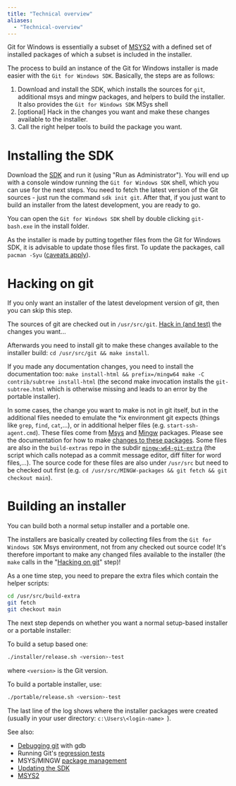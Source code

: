 ```yaml
---
title: "Technical overview"
aliases:
  - "Technical-overview"
---
```

Git for Windows is essentially a subset of [MSYS2](https://msys2.github.io/) with a defined set of installed packages of which a subset is included in the installer.

The process to build an instance of the Git for Windows installer is made easier with the `Git for Windows SDK`. Basically, the steps are as follows:

1. Download and install the SDK, which installs the sources for `git`, additional msys and mingw packages, and helpers to build the installer. It also provides the `Git for Windows SDK` MSys shell
2. [optional] Hack in the changes you want and make these changes available to the installer.
3. Call the right helper tools to build the package you want.

# Installing the SDK

Download the [SDK](https://gitforwindows.org/#download-sdk) and run it (using "Run as Administrator"). You will end up with a console window running the `Git for Windows SDK` shell, which you can use for the next steps. You need to fetch the latest version of the Git sources - just run the command `sdk init git`. After that, if you just want to build an installer from the latest development, you are ready to go.

You can open the `Git for Windows SDK` shell by double clicking `git-bash.exe` in the install folder.

As the installer is made by putting together files from the Git for Windows SDK, it is advisable to update those files first. To update the packages, call `pacman -Syu` ([caveats apply](https://github.com/git-for-windows/git/wiki/Package-management#updating-msys2-runtime-pacman-and-bash)).

# Hacking on git

If you only want an installer of the latest development version of git, then you can skip this step.

The sources of git are checked out in `/usr/src/git`. [Hack in (and test)](Building-Git) the changes you want...

Afterwards you need to install git to make these changes available to the installer build: `cd /usr/src/git && make install`.

If you made any documentation changes, you need to install the documentation too: `make install-html && prefix=/mingw64 make -C contrib/subtree install-html` (the second make invocation installs the `git-subtree.html` which is otherwise missing and leads to an error by the portable installer).

In some cases, the change you want to make is not in git itself, but in the additional files needed to emulate the *ix environment git expects (things like `grep`, `find`, `cat`,...), or in additional helper files (e.g. `start-ssh-agent.cmd`). These files come from [Msys](https://github.com/git-for-windows/MSYS2-packages) and [Mingw](https://github.com/git-for-windows/MINGW-packages) packages. Please see the documentation for how to make [changes to these packages](Package-management#technical-details). Some files are also in the `build-extras` repo in the subdir [`mingw-w64-git-extra`](https://github.com/git-for-windows/build-extra/tree/HEAD/mingw-w64-git-extra) (the script which calls notepad as a commit message editor, diff filter for word files,...). The source code for these files are also under `/usr/src` but need to be checked out first (e.g. `cd /usr/src/MINGW-packages && git fetch && git checkout main`).

# Building an installer

You can build both a normal setup installer and a portable one.

The installers are basically created by collecting files from the `Git for Windows SDK` Msys environment, not from any checked out source code! It's therefore important to make any changed files available to the installer (the `make` calls in the "[Hacking on git](https://github.com/git-for-windows/git/wiki/Technical-overview#hacking-on-git)" step)!

As a one time step, you need to prepare the extra files which contain the helper scripts:

```bash
cd /usr/src/build-extra
git fetch
git checkout main
```

The next step depends on whether you want a normal setup-based installer or a portable installer:

To build a setup based one:

```bash
./installer/release.sh <version>-test
```
where `<version>` is the Git version.

To build a portable installer, use:

```bash
./portable/release.sh <version>-test
```
The last line of the log shows where the installer packages were created (usually in your user directory: `c:\Users\<login-name> `).

See also:
* [Debugging git](Debugging-Git) with gdb
* Running Git's [regression tests](Running-Git's-regression-tests)
* MSYS/MINGW [package management](Package-management#technical-details)
* [Updating the SDK](https://github.com/git-for-windows/git/wiki/Updating-your-SDK)
* [MSYS2](https://msys2.github.io/)
